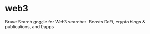 # web3
Brave Search goggle for Web3 searches. Boosts DeFi, crypto blogs &amp; publications, and Dapps
